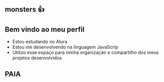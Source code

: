 ## monsters 👍

## Bem vindo ao meu perfil

- Estou estudando no Alura
- Estou me desenvolvendo na linguagem JavaScrip
- Utilizo esse espaço para minha organização e compartilho dos meus projetos desenvolvidos

## PAIA
